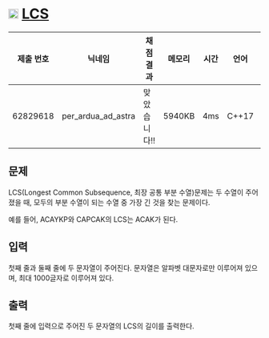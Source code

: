 # <img width="20px"  src="https://d2gd6pc034wcta.cloudfront.net/tier/11.svg" class="solvedac-tier"> [LCS](https://www.acmicpc.net/problem/9251) 

| 제출 번호 | 닉네임 | 채점 결과 | 메모리 | 시간 | 언어 | 코드 길이 |
|---|---|---|---|---|---|---|
|62829618|per_ardua_ad_astra|맞았습니다!! |5940KB|4ms|C++17|611B|

## 문제
<p>LCS(Longest Common Subsequence, 최장 공통 부분 수열)문제는 두 수열이 주어졌을 때, 모두의 부분 수열이 되는 수열 중 가장 긴 것을 찾는 문제이다.</p>

<p>예를 들어, ACAYKP와 CAPCAK의 LCS는 ACAK가 된다.</p>

## 입력
<p>첫째 줄과 둘째 줄에 두 문자열이 주어진다. 문자열은 알파벳 대문자로만 이루어져 있으며, 최대 1000글자로 이루어져 있다.</p>

## 출력
<p>첫째 줄에 입력으로 주어진 두 문자열의 LCS의 길이를 출력한다.</p>

